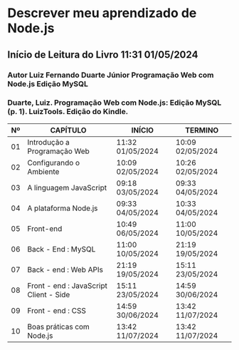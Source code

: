 # Descrever meu aprendizado de Node.js


## Início de Leitura do Livro 11:31 01/05/2024
### Autor Luiz Fernando Duarte Júnior Programação Web com Node.js Edição MySQL
### Duarte, Luiz. Programação Web com Node.js: Edição MySQL (p. 1). LuizTools. Edição do Kindle. 

|Nº|CAPÍTULO|INÍCIO|TERMINO|
|---|---|---|---|
|01|Introdução a Programação Web|11:32 01/05/2024|10:09 02/05/2024|
|02|Configurando o Ambiente|10:09 02/05/2024|10:26 02/05/2024|
|03|A linguagem JavaScript|09:18 03/05/2024|09:33 04/05/2024|
|04|A plataforma Node.js|09:33 04/05/2024|10:33 04/05/2024|
|05|Front-end|10:49 06/05/2024|11:00 10/05/2024|
|06|Back - End : MySQL|11:00 10/05/2024|21:19 19/05/2024|
|07|Back - end : Web APIs|21:19 19/05/2024|15:11 23/05/2024|
|08|Front - end : JavaScript Client - Side|15:11 23/05/2024|14:59 30/06/2024|
|09|Front - end : CSS|14:59 30/06/2024|13:42 11/07/2024|
|10|Boas práticas com Node.js|13:42 11/07/2024|13:42 11/07/2024|